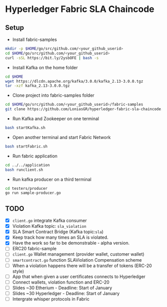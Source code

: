 # Hyperledger Fabric SLA Chaincode

## Setup

* Install fabric-samples

```bash
mkdir -p $HOME/go/src/github.com/<your_github_userid>
cd $HOME/go/src/github.com/<your_github_userid>
curl -sSL https://bit.ly/2ysbOFE | bash -s
```

* Install Kafka on the home folder

```bash
cd $HOME
wget https://dlcdn.apache.org/kafka/3.0.0/kafka_2.13-3.0.0.tgz
tar -xzf kafka_2.13-3.0.0.tgz
```

* Clone project into fabric-samples folder

```bash
cd $HOME/go/src/github.com/<your_github_userid>/fabric-samples 
git clone https://github.com/LoniasGR/hyperledger-fabric-sla-chaincode.git
```

* Run Kafka and Zookeeper on one terminal

```bash
bash startKafka.sh
```

* Open another terminal and start Fabric Network

```bash
bash startFabric.sh
```

* Run fabric application

```bash
cd ../../application
bash runclient.sh
```

* Run kafka producer on a third terminal

```bash
cd testers/producer
go run sample-producer.go
```

## TODO

- [x] `client.go` integrate Kafka consumer
- [x] Violation Kafka topic: `sla_violation`
- [x] SLA Smart Contract Bridge (Kafka topic:`sla`)
- [x] Keep track how many times an SLA is violated.
- [x] Have the work so far to be demonstrable - alpha version.
- [ ] ERC20 fabric-sample
- [ ] `client.go` Wallet management (provider wallet, customer wallet)
- [ ] `smartcontract.go` function SLAViolation Compensation scheme
- [ ] When a violation happens there will be a transfer of tokens (ERC-20 style)
- [ ] App that when given a user certificates connects to Hyperledger
- [ ] Connect wallets, violation function and ERC-20
- [ ] Slides ~30 Etherium - Deadline: Start of January
- [ ] Slides ~30 Hyperledger - Deadline: Start of January
- [ ] Intergrate whisper protocols in Fabric
